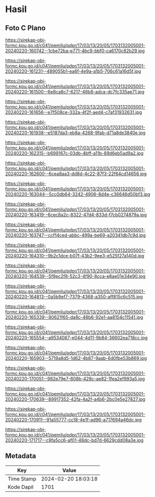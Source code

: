# Hasil

## Foto C Plano

https://sirekap-obj-formc.kpu.go.id/c041/pemilu/pdpr/17/03/13/20/05/1703132005001-20240220-160742--1cbe72ba-e771-4bc9-bbf0-ca6170c82b29.jpg

https://sirekap-obj-formc.kpu.go.id/c041/pemilu/pdpr/17/03/13/20/05/1703132005001-20240220-161231--489055b1-ea6f-4e9a-a1b5-706c61a16d5f.jpg

https://sirekap-obj-formc.kpu.go.id/c041/pemilu/pdpr/17/03/13/20/05/1703132005001-20240220-161500--6e8ca8c7-6217-46b8-adca-dc7fc335ae71.jpg

https://sirekap-obj-formc.kpu.go.id/c041/pemilu/pdpr/17/03/13/20/05/1703132005001-20240220-161656--e7f508ce-332a-4f2f-aed4-c7af31932631.jpg

https://sirekap-obj-formc.kpu.go.id/c041/pemilu/pdpr/17/03/13/20/05/1703132005001-20240220-161938--e5187da3-eb8a-4268-9fab-d71a8de3840e.jpg

https://sirekap-obj-formc.kpu.go.id/c041/pemilu/pdpr/17/03/13/20/05/1703132005001-20240220-162315--b699167c-03db-4bff-a11b-89d6eb5ad9a2.jpg

https://sirekap-obj-formc.kpu.go.id/c041/pemilu/pdpr/17/03/13/20/05/1703132005001-20240220-162600--6cea8aa3-dd8d-4c22-87f3-22f64cd14656.jpg

https://sirekap-obj-formc.kpu.go.id/c041/pemilu/pdpr/17/03/13/20/05/1703132005001-20240220-163044--5cc0db64-3242-4906-8d4e-c36646d50bf3.jpg

https://sirekap-obj-formc.kpu.go.id/c041/pemilu/pdpr/17/03/13/20/05/1703132005001-20240220-163419--6cec8a2c-8322-47d4-833d-f7cb0274879a.jpg

https://sirekap-obj-formc.kpu.go.id/c041/pemilu/pdpr/17/03/13/20/05/1703132005001-20240220-163747--ccf14ced-abbc-499a-be69-a20341db7c9d.jpg

https://sirekap-obj-formc.kpu.go.id/c041/pemilu/pdpr/17/03/13/20/05/1703132005001-20240220-164310--9b2c1dce-b07f-43b2-9ee3-e525f27a140d.jpg

https://sirekap-obj-formc.kpu.go.id/c041/pemilu/pdpr/17/03/13/20/05/1703132005001-20240220-164539--5f9ec2f8-52c3-4f90-8cca-e8ae01e34e90.jpg

https://sirekap-obj-formc.kpu.go.id/c041/pemilu/pdpr/17/03/13/20/05/1703132005001-20240220-164813--0a5b9ef7-7379-4368-a350-aff815c6c515.jpg

https://sirekap-obj-formc.kpu.go.id/c041/pemilu/pdpr/17/03/13/20/05/1703132005001-20240220-165339--80621f65-da8c-48b6-92e1-aa8154c11541.jpg

https://sirekap-obj-formc.kpu.go.id/c041/pemilu/pdpr/17/03/13/20/05/1703132005001-20240220-165554--a9534087-e044-4d11-9b84-36602ea718cc.jpg

https://sirekap-obj-formc.kpu.go.id/c041/pemilu/pdpr/17/03/13/20/05/1703132005001-20240220-165903--5719a8d5-1d62-4b87-9aab-6d0fbe53b869.jpg

https://sirekap-obj-formc.kpu.go.id/c041/pemilu/pdpr/17/03/13/20/05/1703132005001-20240220-170051--982e79e7-608b-428c-ae82-1fea2ef993a5.jpg

https://sirekap-obj-formc.kpu.go.id/c041/pemilu/pdpr/17/03/13/20/05/1703132005001-20240220-170639--89917352-42fa-4a2f-a4b6-2bc0e5e27827.jpg

https://sirekap-obj-formc.kpu.go.id/c041/pemilu/pdpr/17/03/13/20/05/1703132005001-20240220-170911--91a55777-cc18-4e1f-ad96-a717694a46dc.jpg

https://sirekap-obj-formc.kpu.go.id/c041/pemilu/pdpr/17/03/13/20/05/1703132005001-20240220-171717--c9fa5cc6-af01-48dc-bd7d-6629cdd08a3e.jpg


## Metadata

| Key        | Value               |
| ---------- | ------------------- |
| Time Stamp | 2024-02-20 18:03:18 |
| Kode Dapil | 1701                |




